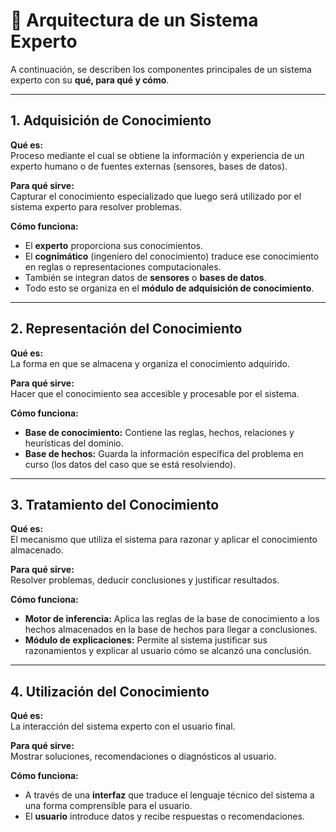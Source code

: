 # 🧠 Arquitectura de un Sistema Experto

A continuación, se describen los componentes principales de un sistema experto con su **qué, para qué y cómo**.

---

## 1. Adquisición de Conocimiento

**Qué es:**  
Proceso mediante el cual se obtiene la información y experiencia de un experto humano o de fuentes externas (sensores, bases de datos).

**Para qué sirve:**  
Capturar el conocimiento especializado que luego será utilizado por el sistema experto para resolver problemas.

**Cómo funciona:**
- El **experto** proporciona sus conocimientos.  
- El **cognimático** (ingeniero del conocimiento) traduce ese conocimiento en reglas o representaciones computacionales.  
- También se integran datos de **sensores** o **bases de datos**.  
- Todo esto se organiza en el **módulo de adquisición de conocimiento**.

---

## 2. Representación del Conocimiento

**Qué es:**  
La forma en que se almacena y organiza el conocimiento adquirido.

**Para qué sirve:**  
Hacer que el conocimiento sea accesible y procesable por el sistema.

**Cómo funciona:**
- **Base de conocimiento:** Contiene las reglas, hechos, relaciones y heurísticas del dominio.  
- **Base de hechos:** Guarda la información específica del problema en curso (los datos del caso que se está resolviendo).

---

## 3. Tratamiento del Conocimiento

**Qué es:**  
El mecanismo que utiliza el sistema para razonar y aplicar el conocimiento almacenado.

**Para qué sirve:**  
Resolver problemas, deducir conclusiones y justificar resultados.

**Cómo funciona:**
- **Motor de inferencia:** Aplica las reglas de la base de conocimiento a los hechos almacenados en la base de hechos para llegar a conclusiones.  
- **Módulo de explicaciones:** Permite al sistema justificar sus razonamientos y explicar al usuario cómo se alcanzó una conclusión.

---

## 4. Utilización del Conocimiento

**Qué es:**  
La interacción del sistema experto con el usuario final.

**Para qué sirve:**  
Mostrar soluciones, recomendaciones o diagnósticos al usuario.

**Cómo funciona:**
- A través de una **interfaz** que traduce el lenguaje técnico del sistema a una forma comprensible para el usuario.  
- El **usuario** introduce datos y recibe respuestas o recomendaciones.
